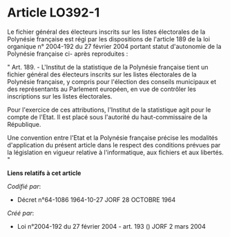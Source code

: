 # Article LO392-1

Le fichier général des électeurs inscrits sur les listes électorales de la Polynésie française est régi par les dispositions
de l'article 189 de la loi organique n° 2004-192 du 27 février 2004 portant statut d'autonomie de la Polynésie française ci-
après reproduites :

" Art. 189. - L'Institut de la statistique de la Polynésie française tient un fichier général des électeurs inscrits sur les
listes électorales de la Polynésie française, y compris pour l'élection des conseils municipaux et des représentants au
Parlement européen, en vue de contrôler les inscriptions sur les listes électorales.

Pour l'exercice de ces attributions, l'Institut de la statistique agit pour le compte de l'Etat. Il est placé sous l'autorité
du haut-commissaire de la République.

Une convention entre l'Etat et la Polynésie française précise les modalités d'application du présent article dans le respect
des conditions prévues par la législation en vigueur relative à l'informatique, aux fichiers et aux libertés. "

**Liens relatifs à cet article**

_Codifié par_:

  - Décret n°64-1086 1964-10-27 JORF 28 OCTOBRE 1964

_Créé par_:

  - Loi n°2004-192 du 27 février 2004 - art. 193 () JORF 2 mars 2004
